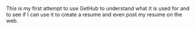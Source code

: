 This is my first attempt to use GetHub to understand what it is used for and to see if I can use it to create a resume and even post my resume on the web.
